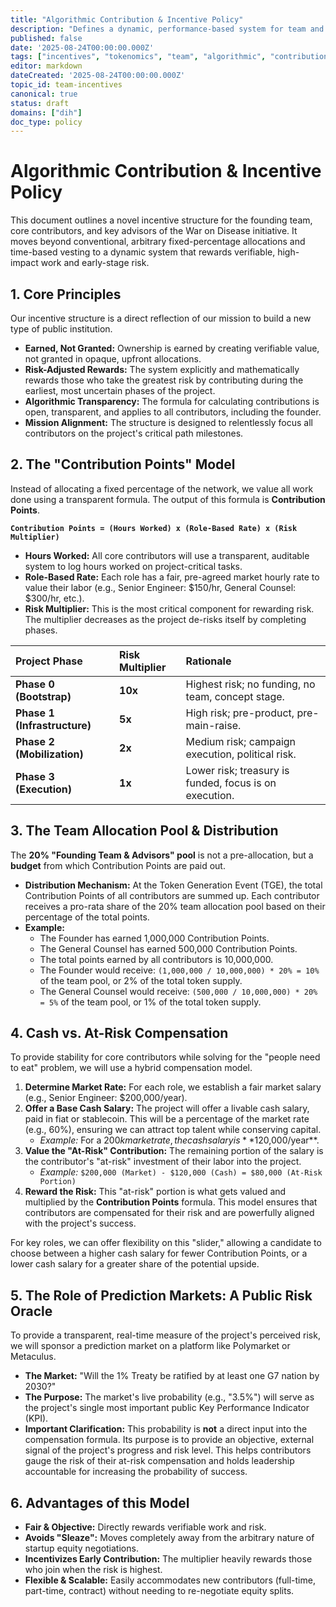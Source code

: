 ```yaml
---
title: "Algorithmic Contribution & Incentive Policy"
description: "Defines a dynamic, performance-based system for team and contributor rewards, moving beyond traditional equity models to align incentives with mission success."
published: false
date: '2025-08-24T00:00:00.000Z'
tags: ["incentives", "tokenomics", "team", "algorithmic", "contribution-mining"]
editor: markdown
dateCreated: '2025-08-24T00:00:00.000Z'
topic_id: team-incentives
canonical: true
status: draft
domains: ["dih"]
doc_type: policy
---
```


# Algorithmic Contribution & Incentive Policy

This document outlines a novel incentive structure for the founding team, core contributors, and key advisors of the War on Disease initiative. It moves beyond conventional, arbitrary fixed-percentage allocations and time-based vesting to a dynamic system that rewards verifiable, high-impact work and early-stage risk.

## 1. Core Principles

Our incentive structure is a direct reflection of our mission to build a new type of public institution.
- **Earned, Not Granted:** Ownership is earned by creating verifiable value, not granted in opaque, upfront allocations.
- **Risk-Adjusted Rewards:** The system explicitly and mathematically rewards those who take the greatest risk by contributing during the earliest, most uncertain phases of the project.
- **Algorithmic Transparency:** The formula for calculating contributions is open, transparent, and applies to all contributors, including the founder.
- **Mission Alignment:** The structure is designed to relentlessly focus all contributors on the project's critical path milestones.

## 2. The "Contribution Points" Model

Instead of allocating a fixed percentage of the network, we value all work done using a transparent formula. The output of this formula is **Contribution Points**.

**`Contribution Points = (Hours Worked) x (Role-Based Rate) x (Risk Multiplier)`**

- **Hours Worked:** All core contributors will use a transparent, auditable system to log hours worked on project-critical tasks.
- **Role-Based Rate:** Each role has a fair, pre-agreed market hourly rate to value their labor (e.g., Senior Engineer: $150/hr, General Counsel: $300/hr, etc.).
- **Risk Multiplier:** This is the most critical component for rewarding risk. The multiplier decreases as the project de-risks itself by completing phases.

| Project Phase | Risk Multiplier | Rationale |
| :--- | :--- | :--- |
| **Phase 0 (Bootstrap)** | **10x** | Highest risk; no funding, no team, concept stage. |
| **Phase 1 (Infrastructure)** | **5x** | High risk; pre-product, pre-main-raise. |
| **Phase 2 (Mobilization)** | **2x** | Medium risk; campaign execution, political risk. |
| **Phase 3 (Execution)** | **1x** | Lower risk; treasury is funded, focus is on execution. |

## 3. The Team Allocation Pool & Distribution

The **20% "Founding Team & Advisors" pool** is not a pre-allocation, but a **budget** from which Contribution Points are paid out.

- **Distribution Mechanism:** At the Token Generation Event (TGE), the total Contribution Points of all contributors are summed up. Each contributor receives a pro-rata share of the 20% team allocation pool based on their percentage of the total points.
- **Example:**
  - The Founder has earned 1,000,000 Contribution Points.
  - The General Counsel has earned 500,000 Contribution Points.
  - The total points earned by all contributors is 10,000,000.
  - The Founder would receive: `(1,000,000 / 10,000,000) * 20% = 10%` of the team pool, or 2% of the total token supply.
  - The General Counsel would receive: `(500,000 / 10,000,000) * 20% = 5%` of the team pool, or 1% of the total token supply.

## 4. Cash vs. At-Risk Compensation

To provide stability for core contributors while solving for the "people need to eat" problem, we will use a hybrid compensation model.

1.  **Determine Market Rate:** For each role, we establish a fair market salary (e.g., Senior Engineer: $200,000/year).
2.  **Offer a Base Cash Salary:** The project will offer a livable cash salary, paid in fiat or stablecoin. This will be a percentage of the market rate (e.g., 60%), ensuring we can attract top talent while conserving capital.
    - *Example:* For a $200k market rate, the cash salary is **$120,000/year**.
3.  **Value the "At-Risk" Contribution:** The remaining portion of the salary is the contributor's "at-risk" investment of their labor into the project.
    - *Example:* `$200,000 (Market) - $120,000 (Cash) = $80,000 (At-Risk Portion)`
4.  **Reward the Risk:** This "at-risk" portion is what gets valued and multiplied by the **Contribution Points** formula. This model ensures that contributors are compensated for their risk and are powerfully aligned with the project's success.

For key roles, we can offer flexibility on this "slider," allowing a candidate to choose between a higher cash salary for fewer Contribution Points, or a lower cash salary for a greater share of the potential upside.

## 5. The Role of Prediction Markets: A Public Risk Oracle

To provide a transparent, real-time measure of the project's perceived risk, we will sponsor a prediction market on a platform like Polymarket or Metaculus.

- **The Market:** "Will the 1% Treaty be ratified by at least one G7 nation by 2030?"
- **The Purpose:** The market's live probability (e.g., "3.5%") will serve as the project's single most important public Key Performance Indicator (KPI).
- **Important Clarification:** This probability is **not** a direct input into the compensation formula. Its purpose is to provide an objective, external signal of the project's progress and risk level. This helps contributors gauge the risk of their at-risk compensation and holds leadership accountable for increasing the probability of success.

## 6. Advantages of this Model

- **Fair & Objective:** Directly rewards verifiable work and risk.
- **Avoids "Sleaze":** Moves completely away from the arbitrary nature of startup equity negotiations.
- **Incentivizes Early Contribution:** The multiplier heavily rewards those who join when the risk is highest.
- **Flexible & Scalable:** Easily accommodates new contributors (full-time, part-time, contract) without needing to re-negotiate equity splits.